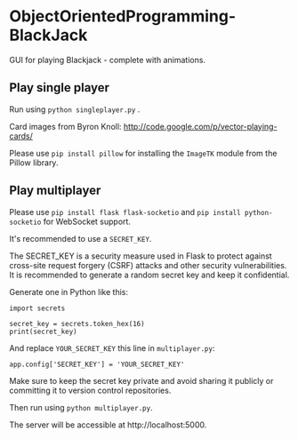 # ObjectOrientedProgramming-BlackJack

GUI for playing Blackjack - complete with animations.

## Play single player
Run using `python singleplayer.py` . 

Card images from Byron Knoll: http://code.google.com/p/vector-playing-cards/

Please use `pip install pillow` for installing the `ImageTK` module from the Pillow library.

## Play multiplayer
Please use `pip install flask flask-socketio` and `pip install python-socketio` for WebSocket support. 

It's recommended to use a `SECRET_KEY`. 

The SECRET_KEY is a security measure used in Flask to protect against cross-site request forgery (CSRF) attacks and other security vulnerabilities. It is recommended to generate a random secret key and keep it confidential.

Generate one in Python like this:

```
import secrets

secret_key = secrets.token_hex(16)
print(secret_key)
```

And replace `YOUR_SECRET_KEY` this line in `multiplayer.py`:

```
app.config['SECRET_KEY'] = 'YOUR_SECRET_KEY'
```

Make sure to keep the secret key private and avoid sharing it publicly or committing it to version control repositories.

Then run using `python multiplayer.py`.

The server will be accessible at http://localhost:5000.
